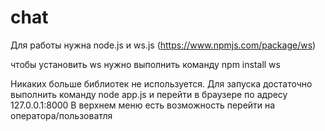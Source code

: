 # chat
Для работы нужна node.js
и ws.js (https://www.npmjs.com/package/ws)

чтобы установить ws нужно выполнить команду
npm install ws

Никаких больше библиотек не используется.
Для запуска достаточно выполнить команду 
node app.js
и перейти в браузере по адресу 127.0.0.1:8000
В верхнем меню есть возможность перейти на оператора/пользоватля

